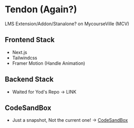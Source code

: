 # Tendon (Again?)

LMS Extension/Addon/Stanalone? on MycourseVille (MCV)

## Frontend Stack

- Next.js
- Tailwindcss
- Framer Motion (Handle Animation)

## Backend Stack

- Waited for Yod's Repo -> LINK

## CodeSandBox 

- Just a snapshot, Not the current one! -> [CodeSandBox](https://codesandbox.io/s/frosty-knuth-cn12s0)

